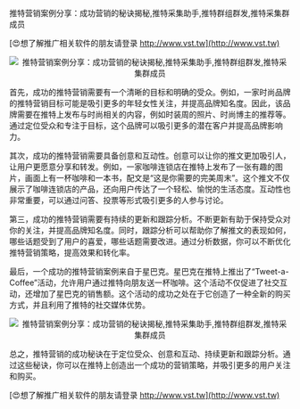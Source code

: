 推特营销案例分享：成功营销的秘诀揭秘,推特采集助手,推特群组群发,推特采集群成员

[😍想了解推广相关软件的朋友请登录 http://www.vst.tw](http://www.vst.tw)

 <center><img src="https://vst.tw/MP4/tuiguang/png/4.png" alt="推特营销案例分享：成功营销的秘诀揭秘,推特采集助手,推特群组群发,推特采集群成员"></center>

首先，成功的推特营销需要有一个清晰的目标和明确的受众。例如，一家时尚品牌的推特营销目标可能是吸引更多的年轻女性关注，并提高品牌知名度。因此，该品牌需要在推特上发布与时尚相关的内容，例如时装周的照片、时尚博主的推荐等。通过定位受众和专注于目标，这个品牌可以吸引更多的潜在客户并提高品牌影响力。

其次，成功的推特营销需要具备创意和互动性。创意可以让你的推文更加吸引人，让用户更愿意分享和转发。例如，一家咖啡连锁店在推特上发布了一张有趣的图片，画面上有一杯咖啡和一本书，配文是“这是你需要的完美周末”。这个推文不仅展示了咖啡连锁店的产品，还向用户传达了一个轻松、愉悦的生活态度。互动性也非常重要，可以通过问答、投票等形式吸引更多的人参与讨论。

第三，成功的推特营销需要有持续的更新和跟踪分析。不断更新有助于保持受众对你的关注，并提高品牌知名度。同时，跟踪分析可以帮助你了解推文的表现如何，哪些话题受到了用户的喜爱，哪些话题需要改进。通过分析数据，你可以不断优化推特营销策略，提高效果和转化率。

最后，一个成功的推特营销案例来自于星巴克。星巴克在推特上推出了“Tweet-a-Coffee”活动，允许用户通过推特向朋友送一杯咖啡。这个活动不仅促进了社交互动，还增加了星巴克的销售额。这个活动的成功之处在于它创造了一种全新的购买方式，并且利用了推特的社交媒体优势。

 <center><img src="https://vst.tw/MP4/tuiguang/png/0.png" alt="推特营销案例分享：成功营销的秘诀揭秘,推特采集助手,推特群组群发,推特采集群成员"></center>

总之，推特营销的成功秘诀在于定位受众、创意和互动、持续更新和跟踪分析。通过这些秘诀，你可以在推特上创造出一个成功的营销策略，并吸引更多的用户关注和购买。

[😍想了解推广相关软件的朋友请登录 http://www.vst.tw](http://www.vst.tw)



